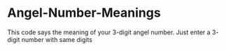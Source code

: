 # Angel-Number-Meanings
This code says the meaning of your 3-digit angel number.
Just enter a 3- digit number with same digits
